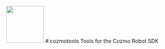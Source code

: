 <img src="https://is4-ssl.mzstatic.com/image/thumb/Purple118/v4/ca/21/40/ca21406e-cff7-ffc2-e238-0f8d07e0eb93/AppIcon-1x_U007emarketing-85-220-0-6.png/1200x630wa.png" height = "100 px">
# cozmotools
Tools for the Cozmo Robot SDK


